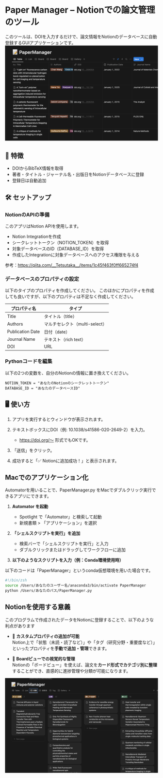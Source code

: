 # Paper Manager – Notionでの論文管理のツール

このツールは、DOIを入力するだけで、論文情報をNotionのデータベースに自動登録するGUIアプリケーションです。
![example.png](example.png)
## 🚀 特徴

- DOIからBibTeX情報を取得
- 著者・タイトル・ジャーナル名・出版日をNotionデータベースに登録
- 登録日は自動追加

## 🛠️ セットアップ

### NotionのAPIの準備
このアプリはNotion APIを使用します。

- Notion Integrationを作成
- シークレットトークン（NOTION_TOKEN）を取得
- 対象データベースのID（DATABASE_ID）を取得
- 作成したIntegrationに対象データベースへのアクセス権限を与える

参考：https://qiita.com/__Tetsutaka__/items/1c45f463f0ff665274f4

### データベースのプロパティの設定

以下のタイプのプロパティを作成してください。
このほかにプロパティを作成しても良いですが、以下のプロパティは不足なく作成してください。

| プロパティ名         | タイプ                      |
|----------------------|-----------------------------|
| Title                | タイトル（title）           |
| Authors              | マルチセレクト（multi-select） |
| Publication Date     | 日付（date）                |
| Journal Name         | テキスト（rich text）       |
| DOI                  | URL                         |

### Pythonコードを編集

以下の2つの変数を、自分のNotionの情報に置き換えてください。

```
NOTION_TOKEN = "あなたのNotionのシークレットトークン"
DATABASE_ID = "あなたのデータベースID"
```

## 🖥️ 使い方

1. アプリを実行するとウィンドウが表示されます。

2. テキストボックスにDOI（例: 10.1038/s41586-020-2649-2）を入力。
   - https://doi.org/〜 形式でもOKです。

3. 「送信」をクリック。

4. 成功すると「✅ Notionに追加成功！」と表示されます。

## Macでのアプリケーション化

Automatorを用いることで、PaperManager.py をMacでダブルクリック実行できるアプリにできます。

1. **Automator を起動**
   - Spotlight で「Automator」と検索して起動
   - 新規書類 > 「アプリケーション」を選択

2. **「シェルスクリプトを実行」を追加**
   - 検索バーで「シェルスクリプトを実行」と入力
   - ダブルクリックまたはドラッグしてワークフローに追加

3. **以下のようなスクリプトを入力（例：Conda環境使用時）**

以下のコードは「PaperManager」というconda仮想環境を用いた場合です。
```bash
#!/bin/zsh
source /Users/あなたのユーザー名/anaconda3/bin/activate PaperManager
python /Users/あなたのパス/PaperManager.py
```

## Notionを使用する意義
このプログラムで作成されたデータをNotionに登録することで、以下のような利点があります
- 📌 **カスタムプロパティの追加が可能**  
  Notion上で「状態（未読・読了など）」や「タグ（研究分野・重要度など）」といったプロパティを**手動で追加・管理**できます。

- 🧱 **Boardビューでの視覚的な管理**  
  Notionの「ボードビュー」を使えば、論文を**カード形式でカテゴリ別に整理**することができ、直感的に進捗管理や分類が可能になります。

![Board.png](Board.png)
